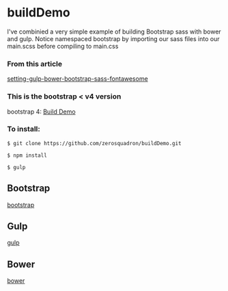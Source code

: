 # buildDemo
I've combinied a very simple example of building Bootstrap sass with bower and gulp. Notice namespaced bootstrap by importing our sass files into our main.scss before compiling to main.css

### From this article
[setting-gulp-bower-bootstrap-sass-fontawesome](https://ericlbarnes.com/2014/09/19/setting-gulp-bower-bootstrap-sass-fontawesome/)

### This is the bootstrap < v4 version
bootstrap 4: [Build Demo](https://github.com/zerosquadron/buildDemo/tree/Bootstrap4)

### To install:
`$ git clone https://github.com/zerosquadron/buildDemo.git`

`$ npm install`

`$ gulp`

## Bootstrap
[bootstrap](http://getbootstrap.com/)

## Gulp
[gulp](http://gulpjs.com)

## Bower
[bower](http://bower.io)
